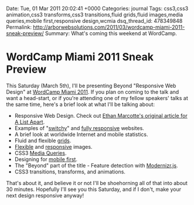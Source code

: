 Date: Tue, 01 Mar 2011 20:02:41 +0000
Categories: journal
Tags: css3,css3 animation,css3 transforms,css3 transitions,fluid grids,fluid images,media queries,mobile first,responsive design,wcmia
dsq_thread_id: 478349848
Permalink: http://arborwebsolutions.com/2011/03/wordcamp-miami-2011-sneak-preview/
Summary: What's coming this weekend at WordCamp.

# WordCamp Miami 2011 Sneak Preview

This Saturday (March 5th), I'll be presenting Beyond "Responsive Web
Design" at [WordCamp Miami 2011][]. If you plan on coming to the talk
and want a head-start, or if you're attending one of my fellow speakers'
talks at the same time, here's a brief look at what I'll be talking
about:

-   Responsive Web Design. Check out [Ethan Marcotte's original article
    for A List Apart][].
-   Examples of "[switchy][]" and [fully responsive][] websites.
-   A brief look at worldwide Internet and mobile statistics.
-   Fluid and flexible [grids][].
-   [Flexible][] and [responsive][] images.
-   CSS3 [Media Queries][].
-   Designing for [mobile first][].
-   The "Beyond" part of the title - Feature detection with
    [Modernizr.js][].
-   CSS3 transitions, transforms, and animations.

That's about it, and believe it or not I'll be shoehorning all of that
into about 30 minutes. Hopefully I'll see you this Saturday, and if I
don't, make your next design responsive anyway!

  [WordCamp Miami 2011]: http://wordcampmia.com "WordCamp Miami"
  [Ethan Marcotte's original article for A List Apart]: http://www.alistapart.com/articles/responsive-web-design/
    "Responsive Web Design (A List Apart)"
  [switchy]: http://colly.com "Simon Collison"
  [fully responsive]: http://hicksdesign.co.uk "Hicksdesign"
  [grids]: http://www.alistapart.com/articles/fluidgrids/
    "Fluid Grids (A List Apart)"
  [Flexible]: http://unstoppablerobotninja.com/entry/fluid-images
    "Fluid Images (Unstoppable Robot Ninja)"
  [responsive]: http://unstoppablerobotninja.com/entry/responsive-images/
    "Responsive Images (Unstoppable Robot Ninja)"
  [Media Queries]: http://www.w3.org/TR/css3-mediaqueries/
    "CSS3 Media Queries (W3C Candidate Recommendation)"
  [mobile first]: http://www.lukew.com/presos/preso.asp?26
    "Mobile First (Luke Wroblewski)"
  [Modernizr.js]: http://modernizr.com "Modernizr.js"

